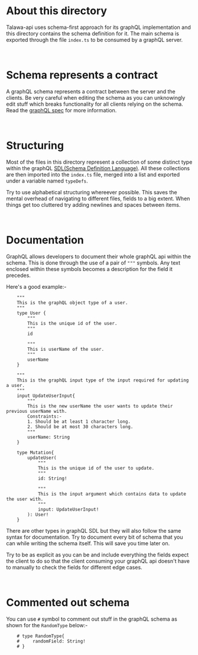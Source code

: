# About this directory

Talawa-api uses schema-first approach for its graphQL implementation and this directory contains the schema definition for it. The main schema is exported through the file `index.ts` to be consumed by a graphQL server.

<br/>

# Schema represents a contract

A graphQL schema represents a contract between the server and the clients. Be very careful when editing the schema as you can unknowingly edit stuff which breaks functionality for all clients relying on the schema. Read the [graphQL spec](https://spec.graphql.org/October2021/) for more information.

<br/>

# Structuring

Most of the files in this directory represent a collection of some distinct type within the graphQL [SDL(Schema Definition Language)](https://graphql.org/learn/). All these collections are then imported into the `index.ts` file, merged into a list and exported under a variable named `typeDefs`.

Try to use alphabetical structuring whereever possible. This saves the mental overhead of navigating to different files, fields to a big extent. When things get too cluttered try adding newlines and spaces between items.

<br/>

# Documentation

GraphQL allows developers to document their whole graphQL api within the schema. This is done through the use of a pair of `"""` symbols. Any text enclosed within these symbols becomes a description for the field it precedes.

Here's a good example:-

        """
        This is the graphQL object type of a user.
        """
        type User {
            """
            This is the unique id of the user.
            """
            id

            """
            This is userName of the user.
            """
            userName
        }

        """
        This is the graphQL input type of the input required for updating a user.
        """
        input UpdateUserInput{
            """
            This is the new userName the user wants to update their previous userName with.
            Constraints:-
            1. Should be at least 1 character long.
            2. Should be at most 30 characters long.
            """
            userName: String
        }

        type Mutation{
            updateUser(
                """
                This is the unique id of the user to update.
                """
                id: String!

                """
                This is the input argument which contains data to update the user with.
                """
                input: UpdateUserInput!
            ): User!
        }

There are other types in graphQL SDL but they will also follow the same syntax for documentation. Try to document every bit of schema that you can while writing the schema itself. This will save you time later on.

Try to be as explicit as you can be and include everything the fields expect the client to do so that the client consuming your graphQL api doesn't have to manually to check the fields for different edge cases.

<br/>

# Commented out schema

You can use `#` symbol to comment out stuff in the graphQL schema as shown for the `RandomType` below:-

        # type RandomType{
        #     randomField: String!
        # }
